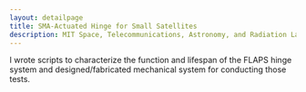 ```yaml
---
layout: detailpage
title: SMA-Actuated Hinge for Small Satellites
description: MIT Space, Telecommunications, Astronomy, and Radiation Laboratory | Apr 2020 — Sep 2020
---
```


I wrote scripts to characterize the function and lifespan of the FLAPS hinge system and designed/fabricated mechanical system for conducting those tests.
